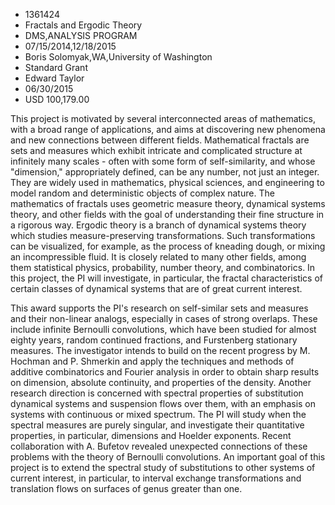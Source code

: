 
* 1361424
* Fractals and Ergodic Theory
* DMS,ANALYSIS PROGRAM
* 07/15/2014,12/18/2015
* Boris Solomyak,WA,University of Washington
* Standard Grant
* Edward Taylor
* 06/30/2015
* USD 100,179.00

This project is motivated by several interconnected areas of mathematics, with a
broad range of applications, and aims at discovering new phenomena and new
connections between different fields. Mathematical fractals are sets and
measures which exhibit intricate and complicated structure at infinitely many
scales - often with some form of self-similarity, and whose "dimension,"
appropriately defined, can be any number, not just an integer. They are widely
used in mathematics, physical sciences, and engineering to model random and
deterministic objects of complex nature. The mathematics of fractals uses
geometric measure theory, dynamical systems theory, and other fields with the
goal of understanding their fine structure in a rigorous way. Ergodic theory is
a branch of dynamical systems theory which studies measure-preserving
transformations. Such transformations can be visualized, for example, as the
process of kneading dough, or mixing an incompressible fluid. It is closely
related to many other fields, among them statistical physics, probability,
number theory, and combinatorics. In this project, the PI will investigate, in
particular, the fractal characteristics of certain classes of dynamical systems
that are of great current interest.

This award supports the PI's research on self-similar sets and measures and
their non-linear analogs, especially in cases of strong overlaps. These include
infinite Bernoulli convolutions, which have been studied for almost eighty
years, random continued fractions, and Furstenberg stationary measures. The
investigator intends to build on the recent progress by M. Hochman and P.
Shmerkin and apply the techniques and methods of additive combinatorics and
Fourier analysis in order to obtain sharp results on dimension, absolute
continuity, and properties of the density. Another research direction is
concerned with spectral properties of substitution dynamical systems and
suspension flows over them, with an emphasis on systems with continuous or mixed
spectrum. The PI will study when the spectral measures are purely singular, and
investigate their quantitative properties, in particular, dimensions and Hoelder
exponents. Recent collaboration with A. Bufetov revealed unexpected connections
of these problems with the theory of Bernoulli convolutions. An important goal
of this project is to extend the spectral study of substitutions to other
systems of current interest, in particular, to interval exchange transformations
and translation flows on surfaces of genus greater than one.
